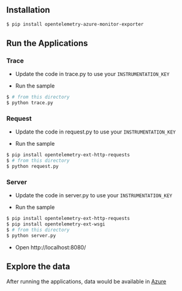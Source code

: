 
## Installation

```sh
$ pip install opentelemetry-azure-monitor-exporter
```

## Run the Applications

### Trace

* Update the code in trace.py to use your `INSTRUMENTATION_KEY`

* Run the sample

```sh
$ # from this directory
$ python trace.py
```

### Request

* Update the code in request.py to use your `INSTRUMENTATION_KEY`

* Run the sample

```sh
$ pip install opentelemetry-ext-http-requests
$ # from this directory
$ python request.py
```

### Server

* Update the code in server.py to use your `INSTRUMENTATION_KEY`

* Run the sample

```sh
$ pip install opentelemetry-ext-http-requests
$ pip install opentelemetry-ext-wsgi
$ # from this directory
$ python server.py
```

* Open http://localhost:8080/ 


## Explore the data

After running the applications, data would be available in [Azure](
https://docs.microsoft.com/en-us/azure/azure-monitor/app/app-insights-overview#where-do-i-see-my-telemetry)

